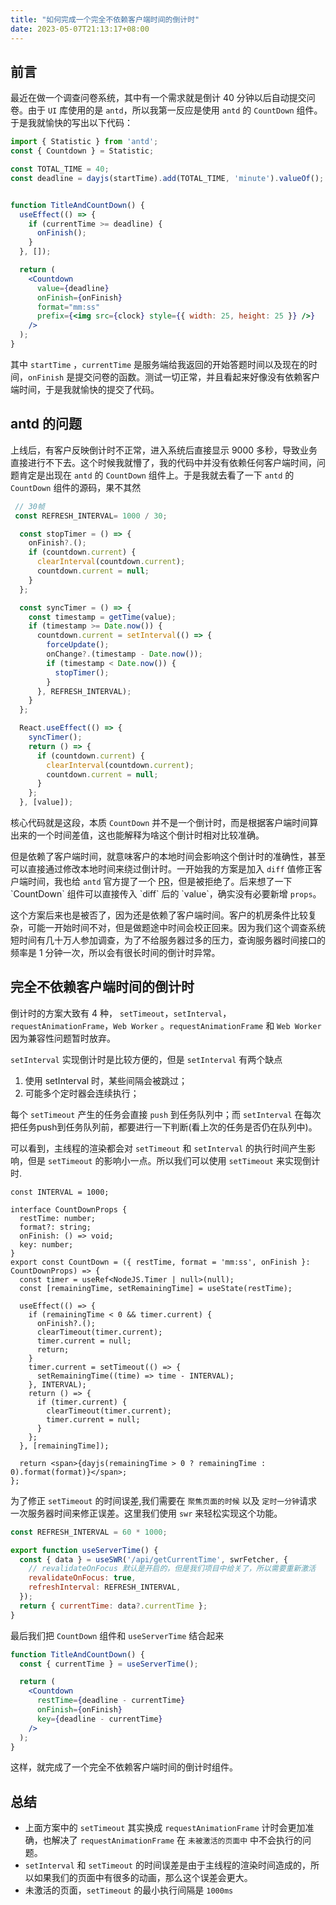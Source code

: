 ```yaml
---
title: "如何完成一个完全不依赖客户端时间的倒计时"
date: 2023-05-07T21:13:17+08:00
---
```


## 前言

最近在做一个调查问卷系统，其中有一个需求就是倒计 40 分钟以后自动提交问卷。由于 `UI` 库使用的是 `antd`，所以我第一反应是使用 `antd` 的 `CountDown` 组件。 于是我就愉快的写出以下代码：

```jsx
import { Statistic } from 'antd';
const { Countdown } = Statistic;

const TOTAL_TIME = 40;
const deadline = dayjs(startTime).add(TOTAL_TIME, 'minute').valueOf();


function TitleAndCountDown() {
  useEffect(() => {
    if (currentTime >= deadline) {
      onFinish();
    }
  }, []);

  return (
    <Countdown
      value={deadline}
      onFinish={onFinish}
      format="mm:ss"
      prefix={<img src={clock} style={{ width: 25, height: 25 }} />}
    />
  );
}
```

其中 `startTime` ，`currentTime` 是服务端给我返回的开始答题时间以及现在的时间，`onFinish` 是提交问卷的函数。测试一切正常，并且看起来好像没有依赖客户端时间，于是我就愉快的提交了代码。

## antd 的问题

上线后，有客户反映倒计时不正常，进入系统后直接显示 9000 多秒，导致业务直接进行不下去。这个时候我就懵了，我的代码中并没有依赖任何客户端时间，问题肯定是出现在 `antd` 的 `CountDown` 组件上。于是我就去看了一下 `antd` 的 `CountDown` 组件的源码，果不其然

```jsx
 // 30帧
 const REFRESH_INTERVAL= 1000 / 30;

  const stopTimer = () => {
    onFinish?.();
    if (countdown.current) {
      clearInterval(countdown.current);
      countdown.current = null;
    }
  };

  const syncTimer = () => {
    const timestamp = getTime(value);
    if (timestamp >= Date.now()) {
      countdown.current = setInterval(() => {
        forceUpdate();
        onChange?.(timestamp - Date.now());
        if (timestamp < Date.now()) {
          stopTimer();
        }
      }, REFRESH_INTERVAL);
    }
  };

  React.useEffect(() => {
    syncTimer();
    return () => {
      if (countdown.current) {
        clearInterval(countdown.current);
        countdown.current = null;
      }
    };
  }, [value]);
```

核心代码就是这段，本质 `CountDown` 并不是一个倒计时，而是根据客户端时间算出来的一个时间差值，这也能解释为啥这个倒计时相对比较准确。

但是依赖了客户端时间，就意味客户的本地时间会影响这个倒计时的准确性，甚至可以直接通过修改本地时间来绕过倒计时。一开始我的方案是加入 `diff` 值修正客户端时间，我也给 `antd` 官方提了一个 [PR](https://link.juejin.cn/?target=https%3A%2F%2Fgithub.com%2Fant-design%2Fant-design%2Fpull%2F41918 "https://github.com/ant-design/ant-design/pull/41918")，但是被拒绝了。后来想了一下 `CountDown` 组件可以直接传入 `diff` 后的 `value`，确实没有必要新增 `props`。

这个方案后来也是被否了，因为还是依赖了客户端时间。客户的机房条件比较复杂，可能一开始时间不对，但是做题途中时间会校正回来。因为我们这个调查系统短时间有几十万人参加调查，为了不给服务器过多的压力，查询服务器时间接口的频率是 1 分钟一次，所以会有很长时间的倒计时异常。

## 完全不依赖客户端时间的倒计时

倒计时的方案大致有 4 种， `setTimeout`，`setInterval`，`requestAnimationFrame`，`Web Worker` 。`requestAnimationFrame` 和 `Web Worker` 因为兼容性问题暂时放弃。

`setInterval` 实现倒计时是比较方便的，但是 `setInterval` 有两个缺点

1. 使用 setInterval 时，某些间隔会被跳过；
2. 可能多个定时器会连续执行；

每个 `setTimeout` 产生的任务会直接 `push` 到任务队列中；而 `setInterval` 在每次把任务push到任务队列前，都要进行一下判断(看上次的任务是否仍在队列中)。

可以看到，主线程的渲染都会对 `setTimeout` 和 `setInterval` 的执行时间产生影响，但是 `setTimeout` 的影响小一点。所以我们可以使用 `setTimeout` 来实现倒计时.

```tsx
const INTERVAL = 1000;

interface CountDownProps {
  restTime: number;
  format?: string;
  onFinish: () => void;
  key: number;
}
export const CountDown = ({ restTime, format = 'mm:ss', onFinish }: CountDownProps) => {
  const timer = useRef<NodeJS.Timer | null>(null);
  const [remainingTime, setRemainingTime] = useState(restTime);

  useEffect(() => {
    if (remainingTime < 0 && timer.current) {
      onFinish?.();
      clearTimeout(timer.current);
      timer.current = null;
      return;
    }
    timer.current = setTimeout(() => {
      setRemainingTime((time) => time - INTERVAL);
    }, INTERVAL);
    return () => {
      if (timer.current) {
        clearTimeout(timer.current);
        timer.current = null;
      }
    };
  }, [remainingTime]);

  return <span>{dayjs(remainingTime > 0 ? remainingTime : 0).format(format)}</span>;
};
```

为了修正 `setTimeout` 的时间误差,我们需要在 `聚焦页面的时候` 以及 `定时一分钟`请求一次服务器时间来修正误差。这里我们使用 `swr` 来轻松实现这个功能。

```jsx
const REFRESH_INTERVAL = 60 * 1000;

export function useServerTime() {
  const { data } = useSWR('/api/getCurrentTime', swrFetcher, {
    // revalidateOnFocus 默认是开启的，但是我们项目中给关了，所以需要重新激活
    revalidateOnFocus: true,
    refreshInterval: REFRESH_INTERVAL,
  });
  return { currentTime: data?.currentTime };
}
```

最后我们把 `CountDown` 组件和 `useServerTime` 结合起来

```jsx
function TitleAndCountDown() {
  const { currentTime } = useServerTime();

  return (
    <Countdown
      restTime={deadline - currentTime}
      onFinish={onFinish}
      key={deadline - currentTime}
    />
  );
}
```

这样，就完成了一个完全不依赖客户端时间的倒计时组件。

## 总结

- 上面方案中的 `setTimeout` 其实换成 `requestAnimationFrame` 计时会更加准确，也解决了 `requestAnimationFrame` 在 `未被激活的页面中` 中不会执行的问题。
- `setInterval` 和 `setTimeout` 的时间误差是由于主线程的渲染时间造成的，所以如果我们的页面中有很多的动画，那么这个误差会更大。
- 未激活的页面，`setTimeout` 的最小执行间隔是 `1000ms`
